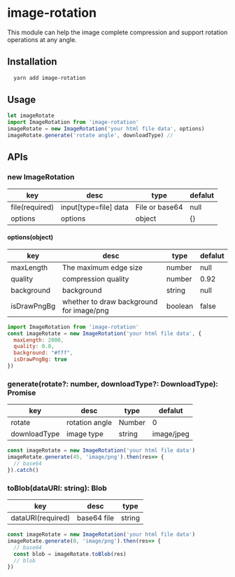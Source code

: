 # image-rotation
This module can help the image complete compression and support rotation operations at any angle.
## Installation
```bash
  yarn add image-rotation
```
## Usage
```js
let imageRotate
import ImageRotation from 'image-rotation'
imageRotate = new ImageRotation('your html file data', options)
imageRotate.generate('rotate angle', downloadType) // 
```
## APIs
### new ImageRotation
key | desc | type | defalut
----|------|----|----
file(required)| input[type=file] data |File or base64| null
options| options |object|{}
#### options(object)
key | desc | type | defalut
----|------|----|----
maxLength| The maximum edge size |number| null
quality|compression quality|number|0.92
background|background|string|null
isDrawPngBg| whether to draw background for image/png | boolean | false
```js
import ImageRotation from 'image-rotation'
const imageRotate = new ImageRotation('your html file data', {
  maxLength: 2000,
  quality: 0.8,
  background: "#fff",
  isDrawPngBg: true
})
```
### generate(rotate?: number, downloadType?: DownloadType): Promise<string>
key | desc | type | defalut
----|------|----|----
rotate| rotation angle |Number| 0
downloadType| image type |string|image/jpeg
```js
const imageRotate = new ImageRotation('your html file data')
imageRotate.generate(45, 'image/png').then(res=> {
  // base64
}).catch()
```
### toBlob(dataURI: string): Blob
key | desc | type |
----|------|----
dataURI(required)| base64 file |string|
```js
const imageRotate = new ImageRotation('your html file data')
imageRotate.generate(0, 'image/png').then(res=> {
  // base64
  const blob = imageRotate.toBlob(res)
  // blob
})
```


